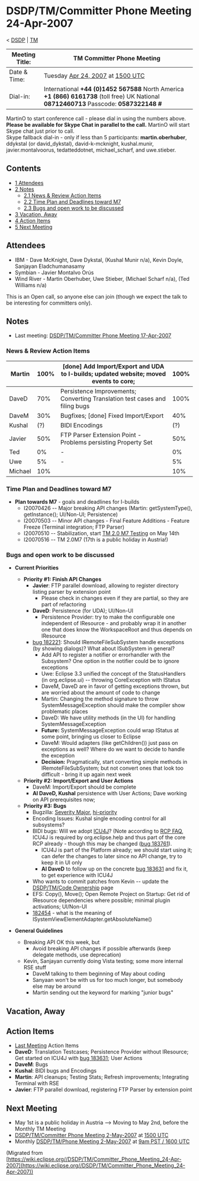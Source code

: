 

DSDP/TM/Committer Phone Meeting 24-Apr-2007
===========================================

< [DSDP](https://wiki.eclipse.org/DSDP "DSDP")‎ | [TM](./TM "DSDP/TM")

| Meeting Title: | **TM Committer Phone Meeting** |
| --- | --- |
| Date & Time: | Tuesday [Apr 24, 2007](./index.php?title=Apr_24,_2007&action=edit&redlink=1 "Apr 24, 2007 (page does not exist)") at [1500 UTC](http://www.timeanddate.com/worldclock/meetingdetails.html?year=2007&month=4&day=24&hour=15&min=00&sec=0&p1=224&p2=159&p3=250&p4=136&p5=223&iv=1800) |
| Dial-in: | International **+44 (0)1452 567588**   North America **+1 (866) 6161738** (toll free)   UK National **08712460713**   Passcode: **0587322148 #** |

MartinO to start conference call - please dial in using the numbers above.  
**Please be available for Skype Chat in parallel to the call.** MartinO will start Skype chat just prior to call.  
Skype fallback dial-in - only if less than 5 participants: **martin.oberhuber**, ddykstal (or david\_dykstal), david-k-mcknight, kushal.munir, javier.montalvoorus, tedatteddotnet, michael\_scharf, and uwe.stieber.  

Contents
--------

*   [1 Attendees](#Attendees)
*   [2 Notes](#Notes)
    *   [2.1 News & Review Action Items](#News-.26-Review-Action-Items)
    *   [2.2 Time Plan and Deadlines toward M7](#Time-Plan-and-Deadlines-toward-M7)
    *   [2.3 Bugs and open work to be discussed](#Bugs-and-open-work-to-be-discussed)
*   [3 Vacation, Away](#Vacation.2C-Away)
*   [4 Action Items](#Action-Items)
*   [5 Next Meeting](#Next-Meeting)

Attendees
---------

*   IBM - Dave McKnight, Dave Dykstal, (Kushal Munir n/a), Kevin Doyle, Sanjayan Eladchumanasamy
*   Symbian - Javier Montalvo Orús
*   Wind River - Martin Oberhuber, Uwe Stieber, (Michael Scharf n/a), (Ted Williams n/a)

This is an Open call, so anyone else can join (though we expect the talk to be interesting for committers only).

Notes
-----

*   Last meeting: [DSDP/TM/Committer Phone Meeting 17-Apr-2007](./Committer_Phone_Meeting_17-Apr-2007 "DSDP/TM/Committer Phone Meeting 17-Apr-2007")

### News & Review Action Items

| Martin | 100% | \[done\] Add Import/Export and UDA to I-builds; updated website; moved events to core; | 100% |
| --- | --- | --- | --- |
| DaveD | 70% | Persistence Improvements; Converting Translation test cases and filing bugs | 100% |
| DaveM | 30% | Bugfixes; \[done\] Fixed Import/Export | 40% |
| Kushal | (?) | BIDI Encodings | (?) |
| Javier | 50% | FTP Parser Extension Point - Problems persisting Property Set | 50% |
| Ted | 0% | - | 0% |
| Uwe | 5% | - | 5% |
| Michael | 10% |  | 10% |

### Time Plan and Deadlines toward M7

*   **Plan towards M7** \- goals and deadlines for I-builds
    *   I20070426 -- Major breaking API changes (Martin: getSystemType(), getInstance(); UI/Non-UI; Persistence)
    *   I20070503 -- Minor API changes - Final Feature Additions - Feature Freeze (Terminal integration; FTP Parser)
    *   I20070510 -- Stabilization, start [TM 2.0 M7 Testing](./TM_2.0_M7_Testing "TM 2.0 M7 Testing") on May 14th
    *   I20070516 -- TM 2.0M7 (17th is a public holiday in Austria!)

### Bugs and open work to be discussed

*   **Current Priorities**
    *   **Priority #1: Finish API Changes**
        *   **Javier**: FTP parallel download, allowing to register directory listing parser by extension point
            *   Please check in changes even if they are partial, so they are part of refactoring
        *   **DaveD**: Persistence (for UDA); UI/Non-UI
            *   Persistence Provider: try to make the configurable one independent of IResource - and probably wrap it in another one that does know the WorkspaceRoot and thus depends on IResource
        *   [bug 182221](https://bugs.eclipse.org/bugs/show_bug.cgi?id=182221): Should IRemoteFileSubSystem handle exceptions (by showing dialogs)? What about ISubSystem in general?
            *   Add API to register a notifier or errorhandler with the Subsystem? One option in the notifier could be to ignore exceptions
            *   Uwe: Eclipse 3.3 unified the concept of the StatusHandlers (in org.eclipse.ui) -- throwing CoreException with IStatus
            *   DaveM, DaveD are in favor of getting exceptions thrown, but are worried about the amount of code to change
            *   Martin: Changing the method signature to throw SystemMessageException should make the compiler show problematic places
            *   DaveD: We have utility methods (in the UI) for handling SystemMessageException
            *   **Future:** SystemMessageException could wrap IStatus at some point, bringing us closer to Eclipse
            *   DaveM: Would adapters (like getChildren()) just pass on exceptions as well? Where do we want to decide to handle the exception
            *   **Decision:** Pragmatically, start converting simple methods in IRemoteFileSubSystem; but not convert ones that look too difficult - bring it up again next week
    *   **Priority #2: Import/Export and User Actions**
        *   DaveM: Import/Export should be complete
        *   **AI DaveD, Kushal** persistence with User Actions; Dave working on API prerequisites now;
    *   **Priority #3: Bugs**
        *   Bugzilla: [Severity Major](https://bugs.eclipse.org/bugs/buglist.cgi?query_format=advanced&classification=DSDP&product=Target+Management&bug_status=UNCONFIRMED&bug_status=NEW&bug_status=ASSIGNED&bug_status=REOPENED&bug_severity=blocker&bug_severity=critical&bug_severity=major&cmdtype=doit), [hi-priority](https://bugs.eclipse.org/bugs/buglist.cgi?query_format=advanced&classification=DSDP&product=Target+Management&bug_status=UNCONFIRMED&bug_status=NEW&bug_status=ASSIGNED&bug_status=REOPENED&cmdtype=doit&field0-0-0=priority&type0-0-0=regexp&value0-0-0=P%5B12%5D&field0-0-1=bug_severity&type0-0-1=regexp&value0-0-1=blocker%7Ccritical%7Cmajor)
        *   Encoding Issues: Kushal single encoding control for all subsystems?
        *   BIDI bugs: Will we adopt [ICU4J](./ICU4J "ICU4J")? (Note according to [RCP FAQ](./RCP_FAQ "RCP FAQ"), ICU4J is required by org.eclipse.help and thus part of the core RCP already - though this may be changed ([bug 183761](https://bugs.eclipse.org/bugs/show_bug.cgi?id=183761)).
            *   ICU4J is part of the Platform already; we should start using it; can defer the changes to later since no API change, try to keep it in UI only
            *   **AI DaveD** to follow up on the concrete [bug 183631](https://bugs.eclipse.org/bugs/show_bug.cgi?id=183631) and fix it, to get experience with ICU4J
        *   Who wants to commit patches from Kevin -- update the [DSDP/TM/Code Ownership](./Code_Ownership "DSDP/TM/Code Ownership") page
        *   EFS: Copy(), Move(); Open Remote Project on Startup: Get rid of IResource dependencies where possible; minimal plugin activations; UI/Non-UI
        *   [182454](https://bugs.eclipse.org/bugs/show_bug.cgi?id=182454) \- what is the meaning of ISystemViewElementAdapter.getAbsoluteName()

  

*   **General Guidelines**
    *   Breaking API OK this week, but
        *   Avoid breaking API changes if possible afterwards (keep delegate methods, use deprecation)
    *   Kevin, Sanjayan currently doing Vista testing; some more internal RSE stuff
        *   DaveM talking to them beginning of May about coding
        *   Sanyaan won't be with us for too much longer, but somebody else may be around
        *   Martin sending out the keyword for marking "junior bugs"

Vacation, Away
--------------

Action Items
------------

*   [Last Meeting](./Committer_Phone_Meeting_17-Apr-2007#Action_Items "DSDP/TM/Committer Phone Meeting 17-Apr-2007") Action Items
*   **DaveD**: Translation Testcases; Persistence Provider without IResource; Get started on ICU4J with [bug 183631](https://bugs.eclipse.org/bugs/show_bug.cgi?id=183631); User Actions
*   **DaveM**: Bugs
*   **Kushal**: BIDI bugs and Encodings
*   **Martin**: API cleanups; Testing Stats; Refresh improvements; Integrating Terminal with RSE
*   **Javier**: FTP parallel download, registering FTP Parser by extension point

Next Meeting
------------

*   May 1st is a public holiday in Austria --> Moving to May 2nd, before the Monthly TM Meeting
*   [DSDP/TM/Committer Phone Meeting 2-May-2007](./Committer_Phone_Meeting_2-May-2007 "DSDP/TM/Committer Phone Meeting 2-May-2007") at [1500 UTC](http://www.timeanddate.com/worldclock/meetingdetails.html?year=2007&month=5&day=2&hour=15&min=00&sec=0&p1=224&p2=159&p3=250&p4=136&p5=223&iv=1800)
*   Monthly [DSDP/TM/Phone Meeting 2-May-2007](./Phone_Meeting_2-May-2007 "DSDP/TM/Phone Meeting 2-May-2007") at [9am PST / 1600 UTC](http://www.timeanddate.com/worldclock/fixedtime.html?month=5&day=2&year=2007&hour=16&min=00&sec=0&p1=0)


(Migrated from [https://wiki.eclipse.org//DSDP/TM/Committer_Phone_Meeting_24-Apr-2007](https://wiki.eclipse.org//DSDP/TM/Committer_Phone_Meeting_24-Apr-2007))
